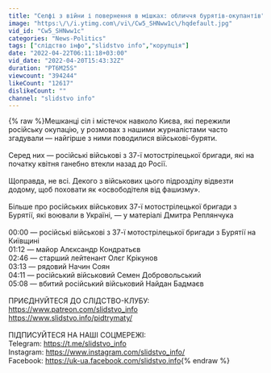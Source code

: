 ```yaml
---
title: "Селфі з війни і повернення в мішках: обличчя бурятів-окупантів"
image: "https:\/\/i.ytimg.com\/vi\/Cw5_SHNww1c\/hqdefault.jpg"
vid_id: "Cw5_SHNww1c"
categories: "News-Politics"
tags: ["слідство інфо","slidstvo info","корупція"]
date: "2022-04-22T06:11:18+03:00"
vid_date: "2022-04-20T15:43:32Z"
duration: "PT6M25S"
viewcount: "394244"
likeCount: "12617"
dislikeCount: ""
channel: "slidstvo info"
---
```

{% raw %}Мешканці сіл і містечок навколо Києва, які пережили російську окупацію, у розмовах з нашими журналістами часто згадували — найгірше з ними поводилися військові-буряти. <br /><br />Серед них — російські військові з 37-ї мотострілецької бригади, які на початку квітня ганебно втекли назад до Росії. <br /><br />Щоправда, не всі. Декого з військових цього підрозділу відвезти додому, щоб поховати як «освободітеля від фашизму».<br /><br />Більше про російських військових 37-ї мотострілецької бригади з Бурятії, які воювали в Україні, — у матеріалі Дмитра Реплянчука<br /><br />00:00 — російські військові з 37-ї мотострілецької бригади з Бурятії на Київщині<br />01:12 — майор Алєксандр Кондратьєв<br />02:46 — старший лейтенант Олєг Крікунов<br />03:13 — рядовий Начин Соян<br />04:11 — російський військовий Семен Добровольський<br />05:08 — вбитий російський військовий Найдан Бадмаєв<br /><br />ПРИЄДНУЙТЕСЯ ДО СЛІДСТВО-КЛУБУ:<br /><a rel="nofollow" target="blank" href="https://www.patreon.com/slidstvo_info">https://www.patreon.com/slidstvo_info</a><br /><a rel="nofollow" target="blank" href="https://www.slidstvo.info/pidtrymaty/">https://www.slidstvo.info/pidtrymaty/</a><br /><br />ПІДПИСУЙТЕСЯ НА НАШІ СОЦМЕРЕЖІ: <br />Telegram: <a rel="nofollow" target="blank" href="https://t.me/slidstvo_info">https://t.me/slidstvo_info</a><br />Instagram: <a rel="nofollow" target="blank" href="https://www.instagram.com/slidstvo_info/">https://www.instagram.com/slidstvo_info/</a><br />Faсebook: <a rel="nofollow" target="blank" href="https://uk-ua.facebook.com/slidstvo.info">https://uk-ua.facebook.com/slidstvo.info</a>{% endraw %}
